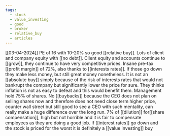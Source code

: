 ```yaml
---
tags:
  - stock
  - value_investing
  - good
  - broker
  - relative_buy
  - articles
---
```

[[03-04-2024]]
PE of 16 with 10-20% so good [[relative buy]].
Lots of client and company equity with [[no debt]].
Client equity and accounts continue to [[grow]], they continue to have very competitive prices.
Insane pre-tax [[profit margin]] of 72%, also thanks to [[interests rates]]. If those go down they make less money, but still great money nonetheless.
It is not an [[absolute buy]] simply because of the risk of interests rates that would not bankrupt the company but significantly lower the price for sure.
They thinks inflation is not as easy to defeat and this would benefit them.
Management hold 75% of shares.
No [[buybacks]] because the CEO does not plan on selling shares now and therefore does not need close term higher price, counter wall street but still good to see a CEO with such mentality, can really make a huge difference over the long run.
7% of [[dilution]] for[[share compensation]], high but not horrible and it is fair to compensate employees as they are doing a good job.
If [[interest rates]] go down and the stock is priced for the worst it is definitely a [[value investing]] buy


